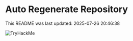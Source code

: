 # Auto Regenerate Repository

This README was last updated: 2025-07-26 20:46:38

 ![TryHackMe](https://tryhackme.com/badge/533634)